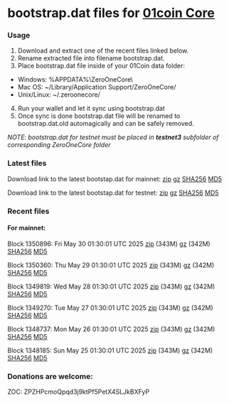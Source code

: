 # bootstrap.dat files for [01coin Core](https://01coin.io)

### Usage

1. Download and extract one of the recent files linked below.
2. Rename extracted file into filename bootstrap.dat.
3. Place bootstrap.dat file inside of your 01Coin data folder:
 - Windows: %APPDATA%\ZeroOneCore\
 - Mac OS: ~/Library/Application Support/ZeroOneCore/
 - Unix/Linux: ~/.zeroonecore/
4. Run your wallet and let it sync using bootstrap.dat
5. Once sync is done bootstrap.dat file will be renamed to bootstrap.dat.old automagically and can be safely removed.

_NOTE: bootstrap.dat for testnet must be placed in **testnet3** subfolder of corresponding ZeroOneCore folder_

### Latest files
Download link to the latest bootstap.dat for mainnet: [zip](https://files.01coin.io/mainnet/bootstrap.dat.zip) [gz](https://files.01coin.io/mainnet/bootstrap.dat.tar.gz) [SHA256](https://files.01coin.io/mainnet/sha256.txt) [MD5](https://files.01coin.io/mainnet/md5.txt)

Download link to the latest bootstap.dat for testnet: [zip](https://files.01coin.io/testnet/bootstrap.dat.zip) [gz](https://files.01coin.io/testnet/bootstrap.dat.tar.gz) [SHA256](https://files.01coin.io/testnet/sha256.txt) [MD5](https://files.01coin.io/testnet/md5.txt)

### Recent files

#### For mainnet:

Block 1350896: Fri May 30 01:30:01 UTC 2025 [zip](https://files.01coin.io/mainnet/2025-05-30/bootstrap.dat.zip) (343M) [gz](https://files.01coin.io/mainnet/2025-05-30/bootstrap.dat.tar.gz) (342M) [SHA256](https://files.01coin.io/mainnet/2025-05-30/sha256.txt) [MD5](https://files.01coin.io/mainnet/2025-05-30/md5.txt)

Block 1350360: Thu May 29 01:30:01 UTC 2025 [zip](https://files.01coin.io/mainnet/2025-05-29/bootstrap.dat.zip) (343M) [gz](https://files.01coin.io/mainnet/2025-05-29/bootstrap.dat.tar.gz) (342M) [SHA256](https://files.01coin.io/mainnet/2025-05-29/sha256.txt) [MD5](https://files.01coin.io/mainnet/2025-05-29/md5.txt)

Block 1349819: Wed May 28 01:30:01 UTC 2025 [zip](https://files.01coin.io/mainnet/2025-05-28/bootstrap.dat.zip) (343M) [gz](https://files.01coin.io/mainnet/2025-05-28/bootstrap.dat.tar.gz) (342M) [SHA256](https://files.01coin.io/mainnet/2025-05-28/sha256.txt) [MD5](https://files.01coin.io/mainnet/2025-05-28/md5.txt)

Block 1349270: Tue May 27 01:30:01 UTC 2025 [zip](https://files.01coin.io/mainnet/2025-05-27/bootstrap.dat.zip) (343M) [gz](https://files.01coin.io/mainnet/2025-05-27/bootstrap.dat.tar.gz) (342M) [SHA256](https://files.01coin.io/mainnet/2025-05-27/sha256.txt) [MD5](https://files.01coin.io/mainnet/2025-05-27/md5.txt)

Block 1348737: Mon May 26 01:30:01 UTC 2025 [zip](https://files.01coin.io/mainnet/2025-05-26/bootstrap.dat.zip) (343M) [gz](https://files.01coin.io/mainnet/2025-05-26/bootstrap.dat.tar.gz) (342M) [SHA256](https://files.01coin.io/mainnet/2025-05-26/sha256.txt) [MD5](https://files.01coin.io/mainnet/2025-05-26/md5.txt)

Block 1348185: Sun May 25 01:30:01 UTC 2025 [zip](https://files.01coin.io/mainnet/2025-05-25/bootstrap.dat.zip) (343M) [gz](https://files.01coin.io/mainnet/2025-05-25/bootstrap.dat.tar.gz) (342M) [SHA256](https://files.01coin.io/mainnet/2025-05-25/sha256.txt) [MD5](https://files.01coin.io/mainnet/2025-05-25/md5.txt)


### Donations are welcome:

ZOC: ZPZHPcmoQpqd3j9ktPf5PetX4SLJkBXFyP
